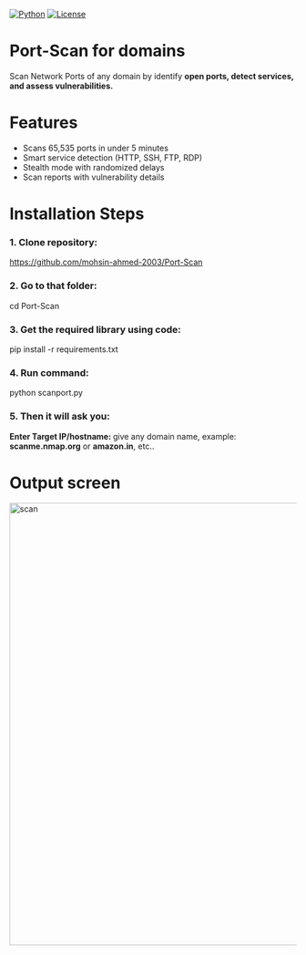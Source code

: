 [![Python](https://img.shields.io/badge/Python-3.8+-blue)](https://python.org)
[![License](https://img.shields.io/badge/License-MIT-green)](LICENSE)

# Port-Scan for domains

Scan Network Ports of any domain by identify <b>open ports, detect services, and assess vulnerabilities.</b>
# Features

<ul>
  <li>Scans 65,535 ports in under 5 minutes</li>
  <li>Smart service detection (HTTP, SSH, FTP, RDP)</li>
  <li>Stealth mode with randomized delays</li>
  <li>Scan reports with vulnerability details</li>
</ul>

# Installation Steps
### 1. Clone repository:

https://github.com/mohsin-ahmed-2003/Port-Scan

### 2. Go to that folder:

cd Port-Scan

### 3. Get the required library using code:

pip install -r requirements.txt

### 4. Run command:

python scanport.py

### 5. Then it will ask you:
<b>Enter Target IP/hostname: </b>
give any domain name, example: <b>scanme.nmap.org</b> or <b>amazon.in</b>, etc..

# Output screen
<img width="776" alt="scan" src="https://github.com/user-attachments/assets/d7db5b67-32ed-4040-a9ab-d7bcfef55aac" />

